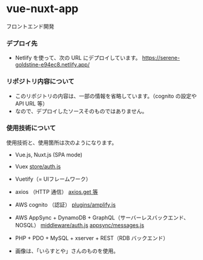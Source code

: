 # vue-nuxt-app
フロントエンド開発

### デプロイ先

- Netlify を使って、次の URL にデプロイしています。
https://serene-goldstine-e94ec8.netlify.app/

### リポジトリ内容について

- このリポジトリの内容は、一部の情報を省略しています。（cognito の設定や API URL 等）
- なので、デプロイしたソースそのものではありません。

### 使用技術について

使用技術と、使用箇所は次のようになります。

- Vue.js, Nuxt.js (SPA mode)
- Vuex
[store/auth.js](https://github.com/amarillons/public-vue-nuxt-app/blob/develop/store/auth.js)
- Vuetify（= UIフレームワーク）
- axios （HTTP 通信）
[axios.get 等](https://github.com/amarillons/public-vue-nuxt-app/blob/c3df60be1b90e01f3215c306f0bb5bf3af1795c3/pages/kasens/index.vue#L59)
- AWS cognito （認証）
[plugins/amplify.js](https://github.com/amarillons/public-vue-nuxt-app/blob/develop/plugins/amplify.js)
- AWS AppSync + DynamoDB + GraphQL（サーバーレスバックエンド、NOSQL）
[middleware/auth.js](https://github.com/amarillons/public-vue-nuxt-app/blob/develop/middleware/auth.js)
[appsync/messages.js](https://github.com/amarillons/public-vue-nuxt-app/blob/develop/appsync/messages.js)

- PHP + PDO + MySQL + xserver + REST（RDB バックエンド）
- 画像は、「いらすとや」さんのものを使用。

